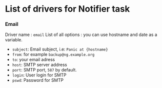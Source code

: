 # List of drivers for Notifier task

### Email

Driver name : `email`
List of all options :
you can use hostname and date as a variable.
 - `subject`: Email subject, i.e: `Panic at {hostname}`
 - `from`: for example `backup@ng.example.org` 
 - `to`: your email adress
 - `host`: SMTP server address
 - `port`: SMTP port, `587` by default.
 - `login`: User login for SMTP
 - `pswd`: Password for SMTP
 